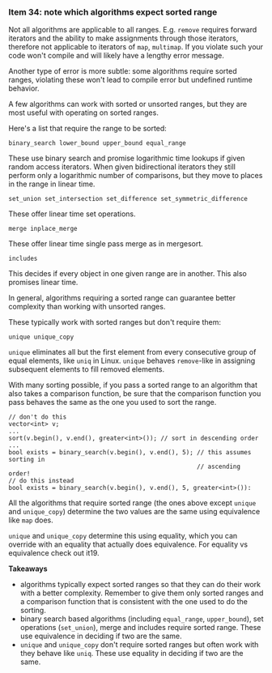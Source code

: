 ### Item 34: note which algorithms expect sorted range

Not all algorithms are applicable to all ranges.
E.g. `remove` requires forward iterators and the ability to make assignments through those iterators, therefore not applicable to iterators of `map`, `multimap`.
If you violate such your code won't compile and will likely have a lengthy error message.

Another type of error is more subtle: some algorithms require sorted ranges, violating these won't lead to compile error but undefined runtime behavior.

A few algorithms can work with sorted or unsorted ranges, but they are most useful with operating on sorted ranges.

Here's a list that require the range to be sorted:
```
binary_search lower_bound upper_bound equal_range
```
These use binary search and promise logarithmic time lookups if given random access iterators.
When given bidirectional iterators they still perform only a logarithmic number of comparisons, but they move to places in the range in linear time.

```
set_union set_intersection set_difference set_symmetric_difference
```
These offer linear time set operations.

```
merge inplace_merge
```
These offer linear time single pass merge as in mergesort.

```
includes
```
This decides if every object in one given range are in another.
This also promises linear time.

In general, algorithms requiring a sorted range can guarantee better complexity than working with unsorted ranges.

These typically work with sorted ranges but don't require them:
```
unique unique_copy
```
`unique` eliminates all but the first element from every consecutive group of equal elements, like `uniq` in Linux.
`unique` behaves `remove`-like in assigning subsequent elements to fill removed elements.

With many sorting possible, if you pass a sorted range to an algorithm that also takes a comparison function, be sure that the comparison function you pass behaves the same as the one you used to sort the range.
```
// don't do this
vector<int> v;
...
sort(v.begin(), v.end(), greater<int>()); // sort in descending order
...
bool exists = binary_search(v.begin(), v.end(), 5); // this assumes sorting in
                                                    // ascending order!
// do this instead
bool exists = binary_search(v.begin(), v.end(), 5, greater<int>()):
```

All the algorithms that require sorted range (the ones above except `unique` and `unique_copy`) determine the two values are the same using equivalence like `map` does.

`unique` and `unique_copy` determine this using equality, which you can override with an equality that actually does equivalence. For equality vs equivalence check out it19.

**Takeaways**
* algorithms typically expect sorted ranges so that they can do their work with a better complexity. Remember to give them only sorted ranges and a comparison function that is consistent with the one used to do the sorting.
* binary search based algorithms (including `equal_range`, `upper_bound`), set operations (`set_union`), merge and includes require sorted range. These use equivalence in deciding if two are the same.
* `unique` and `unique_copy` don't require sorted ranges but often work with they behave like `uniq`. These use equality in deciding if two are the same.

